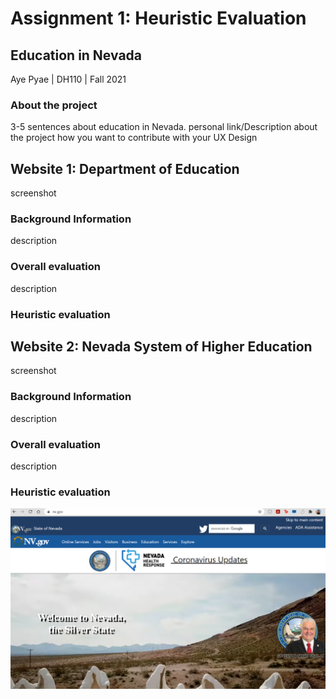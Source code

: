 # Assignment 1: Heuristic Evaluation
## Education in Nevada
Aye Pyae | DH110 | Fall 2021
### About the project
3-5 sentences about education in Nevada.
personal link/Description about the project how you want to contribute with your UX Design

## Website 1: Department of Education
screenshot
### Background Information
description
### Overall evaluation
description
### Heuristic evaluation

## Website 2: Nevada System of Higher Education
screenshot
### Background Information
description
### Overall evaluation
description
### Heuristic evaluation

![Website of Nevada government](NevadaGovWebsite.png)
